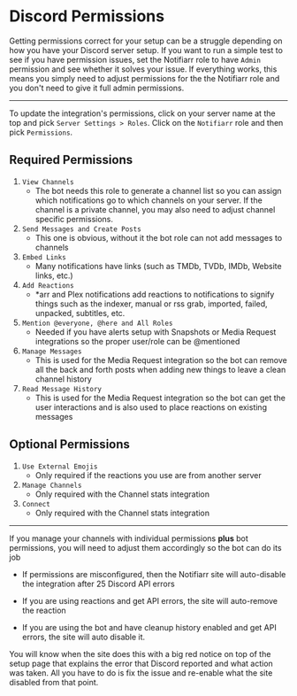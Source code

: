 # Discord Permissions

Getting permissions correct for your setup can be a struggle depending on how you have your Discord server setup.
If you want to run a simple test to see if you have permission issues, set the Notifiarr role to have `Admin`
permission and see whether it solves your issue. If everything works, this means you simply need to adjust permissions
for the the Notifiarr role and you don't need to give it full admin permissions.

---

To update the integration's permissions, click on your server name at the top and pick `Server Settings > Roles`.
Click on the `Notifiarr` role and then pick `Permissions`.

## **Required Permissions**

1. `View Channels`
    - The bot needs this role to generate a channel list so you can assign which notifications go to which channels on your server. If the channel is a private channel, you may also need to adjust channel specific permissions.
1. `Send Messages and Create Posts`
    - This one is obvious, without it the bot role can not add messages to channels
1. `Embed Links`
    - Many notifications have links (such as TMDb, TVDb, IMDb, Website links, etc.)
1. `Add Reactions`
    - *arr and Plex notifications add reactions to notifications to signify things such as the indexer, manual or rss grab, imported, failed, unpacked, subtitles, etc.
1. `Mention @everyone, @here and All Roles`
    - Needed if you have alerts setup with Snapshots or Media Request integrations so the proper user/role can be @mentioned
1. `Manage Messages`
    - This is used for the Media Request integration so the bot can remove all the back and forth posts when adding new things to leave a clean channel history
1. `Read Message History`
    - This is used for the Media Request integration so the bot can get the user interactions and is also used to place reactions on existing messages

## **Optional Permissions**

1. `Use External Emojis`
    - Only required if the reactions you use are from another server
1. `Manage Channels`
    - Only required with the Channel stats integration
1. `Connect`
    - Only required with the Channel stats integration

---

If you manage your channels with individual permissions **plus** bot permissions, you will need to adjust them accordingly so the bot can do its job

- If permissions are misconfigured, then the Notifiarr site will auto-disable the integration after 25 Discord API errors

- If you are using reactions and get API errors, the site will auto-remove the reaction

- If you are using the bot and have cleanup history enabled and get API errors, the site will auto disable it.

You will know when the site does this with a big red notice on top of the setup page that explains the error that Discord reported and what action was taken. All you have to do is fix the issue and re-enable what the site disabled from that point.
